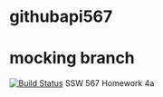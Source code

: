# githubapi567
# mocking branch
[![Build Status](https://travis-ci.com/giannamiggins/githubapi567.svg?token=xjD9EpS2QRJtCiq4fX3x&branch=master)](https://travis-ci.com/giannamiggins/githubapi567)
SSW 567 Homework 4a
